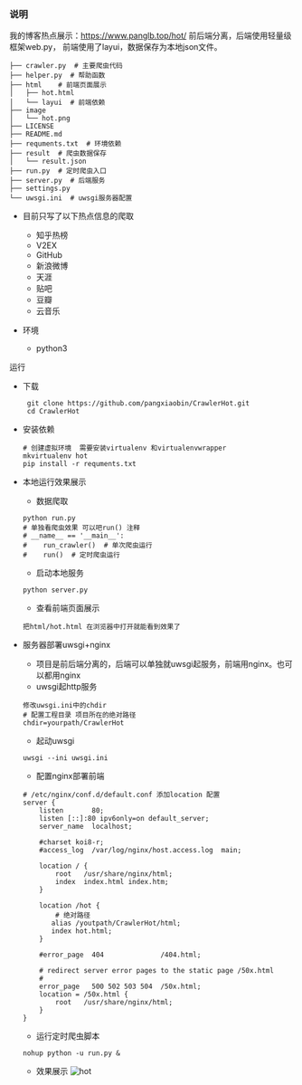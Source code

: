 ### 说明
我的博客热点展示：https://www.panglb.top/hot/
前后端分离，后端使用轻量级框架web.py， 前端使用了layui，数据保存为本地json文件。
```shell
├── crawler.py  # 主要爬虫代码
├── helper.py  # 帮助函数
├── html    # 前端页面展示
│   ├── hot.html
│   └── layui  # 前端依赖
├── image
│   └── hot.png
├── LICENSE
├── README.md
├── requments.txt  # 环境依赖
├── result  # 爬虫数据保存
│   └── result.json
├── run.py  # 定时爬虫入口
├── server.py  # 后端服务
├── settings.py
└── uwsgi.ini  # uwsgi服务器配置
```

- 目前只写了以下热点信息的爬取

  - 知乎热榜
  - V2EX
  - GitHub
  - 新浪微博
  - 天涯
  - 贴吧
  - 豆瓣
  - 云音乐

- 环境

  - python3

运行

- 下载

  ```shell
   git clone https://github.com/pangxiaobin/CrawlerHot.git
   cd CrawlerHot
  ```

- 安装依赖

  ```shell
  # 创建虚拟环境  需要安装virtualenv 和virtualenvwrapper
  mkvirtualenv hot
  pip install -r requments.txt
  ```

- 本地运行效果展示

  - 数据爬取

  ```shell
  python run.py
  # 单独看爬虫效果 可以吧run() 注释
  # __name__ == '__main__':
  #    run_crawler()  # 单次爬虫运行
  #    run()  # 定时爬虫运行
  ```

  - 启动本地服务

  ```shell
  python server.py
  ```

  - 查看前端页面展示 

  ```
  把html/hot.html 在浏览器中打开就能看到效果了
  ```

- 服务器部署uwsgi+nginx 

  - 项目是前后端分离的，后端可以单独就uwsgi起服务，前端用nginx。也可以都用nginx
  - uwsgi起http服务

  ```uwsgi
  修改uwsgi.ini中的chdir
  # 配置工程目录 项目所在的绝对路径
  chdir=yourpath/CrawlerHot
  ```

  - 起动uwsgi

  ```shell
  uwsgi --ini uwsgi.ini
  ```

  - 配置nginx部署前端

  ```nginx
  # /etc/nginx/conf.d/default.conf 添加location 配置
  server {
      listen       80;
      listen [::]:80 ipv6only=on default_server;
      server_name  localhost;
  
      #charset koi8-r;
      #access_log  /var/log/nginx/host.access.log  main;
  
      location / {
          root   /usr/share/nginx/html;
          index  index.html index.htm;
      }
      
      location /hot {
          # 绝对路径
         alias /youtpath/CrawlerHot/html;
         index hot.html;
      }
      
      #error_page  404              /404.html;
  
      # redirect server error pages to the static page /50x.html
      #
      error_page   500 502 503 504  /50x.html;
      location = /50x.html {
          root   /usr/share/nginx/html;
      }
  }
  ```

  - 运行定时爬虫脚本

  ```shell
  nohup python -u run.py &  
  ```

    - 效果展示
    ![hot](https://github.com/pangxiaobin/CrawlerHot/raw/master/image/hot.png)





